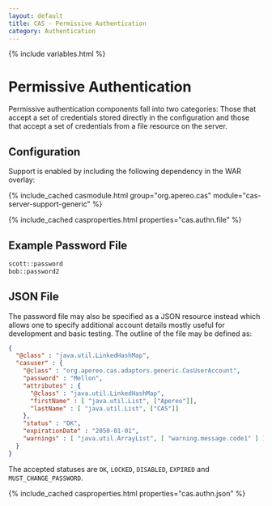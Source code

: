 ```yaml
---
layout: default
title: CAS - Permissive Authentication
category: Authentication
---
```

{% include variables.html %}


# Permissive Authentication

Permissive authentication components fall into two categories: Those that accept a set of credentials 
stored directly in the configuration and those that accept a set of credentials from a file resource on the server.

## Configuration

Support is enabled by including the following dependency in the WAR overlay:

{% include_cached casmodule.html group="org.apereo.cas" module="cas-server-support-generic" %}

{% include_cached casproperties.html properties="cas.authn.file" %}

## Example Password File

```bash
scott::password
bob::password2
```


## JSON File

The password file may also be specified as a JSON resource instead which allows one to 
specify additional account details mostly useful for development and basic testing. The outline of the file may be defined as:

```json
{
  "@class" : "java.util.LinkedHashMap",
  "casuser" : {
    "@class" : "org.apereo.cas.adaptors.generic.CasUserAccount",
    "password" : "Mellon",
    "attributes" : {
      "@class" : "java.util.LinkedHashMap",
      "firstName" : [ "java.util.List", ["Apereo"]],
      "lastName" : [ "java.util.List", ["CAS"]]
    },
    "status" : "OK",
    "expirationDate" : "2050-01-01",
    "warnings" : [ "java.util.ArrayList", [ "warning.message.code1" ] ]
  }
}
```

The accepted statuses are `OK`, `LOCKED`, `DISABLED`, `EXPIRED` and `MUST_CHANGE_PASSWORD`.

{% include_cached casproperties.html properties="cas.authn.json"  %}
